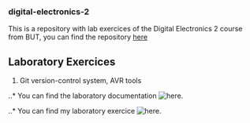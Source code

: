 ### digital-electronics-2
This is a repository with lab exercices of the Digital Electronics 2 course from BUT, you can find the repository [here](https://github.com/tomas-fryza/digital-electronics-2)

## Laboratory Exercices
1. Git version-control system, AVR tools

..* You can find the laboratory documentation ![here](https://github.com/tomas-fryza/digital-electronics-2/tree/master/labs/01-tools).

..* You can find my laboratory exercice ![here](https://github.com/galahadn4/digital-electronics-2/tree/main/lab1-blink_arduino/test).




